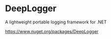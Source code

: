 # DeepLogger

A lightweight portable logging framework for .NET

https://www.nuget.org/packages/DeepLogger

